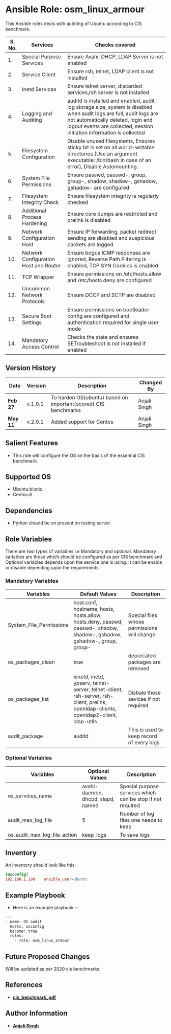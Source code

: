 Ansible Role: osm_linux_armour
==============================

This Ansible roles deals with auditing of Ubuntu according to CIS benchmark.

|  **S. No.**    |**Services**           |**Checks covered**|
|----------------|-----------------------|----------------------------------|
|1.  |Special Purpose Services           |Ensure Avahi, DHCP, LDAP Server is not enabled|
|2.  |Service Client                     |Ensure rsh, telnet, LDAP client is not installed|
|3.  |inetd Services                     |Ensure telnet server, discarded services,rsh server is not installed|
|4.  |Logging and Auditing               |auditd is installed and enabled, audit log storage size, system is disabled when audit logs are full, audit logs are not automatically deleted, login and logout events are collected, session initiation information is collected|
|5.  |Filesystem Configuration           |Disable unused filesystems, Ensures sticky bit is set on all world-writable directories (Use an argument executable: /bin/bash in case of an error), Disable Automounting.|
|6.  |System File Permissions            |Ensure passwd, passwd-, group, group-, shadow, shadow-, gshadow, gshadow- are configured|
|7.  |Filesystem Integrity Check         |Ensure filesystem integrity is regularly checked|
|8.  |Additional Process Hardening       |Ensure core dumps are restricted and prelink is disabled|
|9.  |Network Configuration Host         |Ensure IP forwarding, packet redirect sending are disabled and suspicious packets are logged|
|10. |Network Configuration Host and Router|Ensure bogus ICMP responses are ignored, Reverse Path Filtering is enabled, TCP SYN Cookies is enabled|
|11. |TCP Wrapper                        |Ensure permissions on /etc/hosts.allow and /etc/hosts.deny are configured|
|12. |Uncommon Network Protocols         |Ensure DCCP and SCTP are disabled|
|13. |Secure Boot Settings               |Ensure permissions on bootloader config are configured and authentication required for single user mode|
|14. |Mandatory Access Control           |Checks the state and ensures SETroubleshoot is not installed if enabled|


Version History
---------------
|**Date**   | **Version**| **Description**                   | **Changed By** |
|---------- |------------|-----------------------------------|----------------|
|**Feb 27** | v.1.0.1 | To harden OS(ubuntu) based on important(scored) CIS benchmarks | Anjali Singh |
|**May 11** | v.2.0.1 | Added support for Centos                      | Anjali Singh |

Salient Features
----------------
* This role will configure the OS on the basis of the essential CIS benchmark.

Supported OS
------------
  * Ubuntu:bionic
  * Centos:8

Dependencies
------------
* Python should be on present on testing server.

Role Variables
--------------
There are two types of variables i.e Mandatory and optional. Mandatory variables are those which should be configured as per CIS benchmark and Optional variables depends upon the service one is using. It can be enable or disable depending upon the requirements.

### Mandatory Variables

|**Variables**| **Default Values**| **Description**|
|-------------|-------------------|----------------|
| System_File_Permissions | host.conf, hostname, hosts, hosts.allow, hosts.deny, passwd, passwd-, shadow, shadow-, gshadow, gshadow-, group, group- | Special files whose permissions will change. |
|os_packages_clean| true |deprecated packages are removed|
|os_packages_list| xinetd, inetd, ypserv, telnet-server, telnet-client, rsh-server, rsh-client, prelink, openldap-clients, openldap2-client, ldap-utils| Disbale these sevices if not required |
|audit_package |auditd     |This is used to keep record of every logs|

### Optional Variables

|**Variables**| **Optional Values**| **Description**|
|-------------|--------------------|---------------|
| os_services_name | avahi-daemon, dhcpd, slapd, named | Special purpose services which can be stop if not required|
|audit_max_log_file | 5 | Number of log files one needs to keep|
|os_audit_max_log_file_action| keep_logs | To save logs |

Inventory
----------
An inventory should look like this:
```ini
[osconfig]                 
192.168.1.198    ansible_user=ubuntu    
```

Example Playbook
----------------

* Here is an example playbook :-

```sh
---
- name: OS audit
  hosts: osconfig
  become: true
  roles:
    - role: osm_linux_armour
```

Future Proposed Changes
-----------------------
Will be updated as per 2020 cis benchmarks.

References
----------
- **[cis_benchmark_pdf](http://gauss.ececs.uc.edu/Courses/c6056/lectures/ubuntu-18.04-LTS.pdf)**

Author Information
------------------

- **[Anjali Singh](mailto:anjali.singh@opstree.com)**
